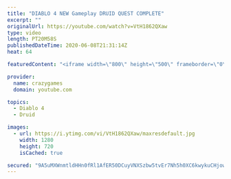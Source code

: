 ```yaml
---
title: "DIABLO 4 NEW Gameplay DRUID QUEST COMPLETE"
excerpt: ""
originalUrl: https://youtube.com/watch?v=VtH1862QXaw
type: video
length: PT20M58S
publishedDateTime: 2020-06-08T21:31:14Z
heat: 64

featuredContent: "<iframe width=\"800\" height=\"500\" frameborder=\"0\" src=\"https://www.youtube.com/embed/VtH1862QXaw\" allow=\"accelerometer; autoplay; encrypted-media; gyroscope; picture-in-picture\" allowfullscreen></iframe>"

provider:
  name: crazygames
  domain: youtube.com

topics:
  - Diablo 4
  - Druid

images:
  - url: https://i.ytimg.com/vi/VtH1862QXaw/maxresdefault.jpg
    width: 1280
    height: 720
    isCached: true

secured: "9A5uMXWnmtldHHn0fRl1AfER50DCuyVNXSzbw5tvEr7Nh5h0XC6kwykuCHjowNi9J+UgxP2fPoe0t0FuYJgiAYBFSXafrnc39Ggr+mTUai0dKiwdMIz7u9rK56WcmkgGUezDzBbKjW6Z8LEWM7Rd91ehBtv7thPbxozfzWECtsRyqPt9sIs5cWlWeZEsyjJcD9vVZd7+gJXojm+CEc0DhtdP9yUu5EvGlwt8+StQtPjtZ2k+5SoeUlAd3QUW8KMyxW/2AqklzZHgF/WXgZUEqOgdgzDn2GROeZ0Hto2gaYMqIFI2pTlTRdI0753jop6MXKjFwSz6gXrqwW27HpnA5CvEuJGgAWEMEZHhscc6ZVcl5cPo6qg4/ZDcmlIJw1EzJfOhjYVfuJ0x81PaW8IOw/3u9QPvMdvdW7lWBUeckp8=;kqEPZUVCU33PQXF1g9LaVA=="
---
```


